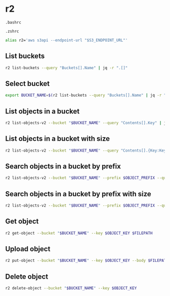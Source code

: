 # r2

`.bashrc`

`.zshrc`

```bash
alias r2='aws s3api --endpoint-url "$S3_ENDPOINT_URL"'
```

## List buckets

```bash
r2 list-buckets --query "Buckets[].Name" | jq -r ".[]"
```

## Select bucket

```bash
export BUCKET_NAME=$(r2 list-buckets --query "Buckets[].Name" | jq -r ".[]" | fzf)
```

## List objects in a bucket

```bash
r2 list-objects-v2 --bucket "$BUCKET_NAME" --query "Contents[].Key" | jq -r ".[]"
```

## List objects in a bucket with size

```bash
r2 list-objects-v2 --bucket "$BUCKET_NAME" --query "Contents[].{Key:Key,Size:Size}" | jq -r ".[] | [.Key,.Size] | @tsv"
```

## Search objects in a bucket by prefix

```bash
r2 list-objects-v2 --bucket "$BUCKET_NAME" --prefix $OBJECT_PREFIX --query "Contents[].Key" | jq -r ".[]"
```

## Search objects in a bucket by prefix with size

```bash
r2 list-objects-v2 --bucket "$BUCKET_NAME" --prefix $OBJECT_PREFIX --query "Contents[].{Key:Key,Size:Size}" | jq -r ".[] | [.Key,.Size] | @tsv"
```

## Get object

```bash
r2 get-object --bucket "$BUCKET_NAME" --key $OBJECT_KEY $FILEPATH
```

## Upload object

```bash
r2 put-object --bucket "$BUCKET_NAME" --key $OBJECT_KEY --body $FILEPATH
```

## Delete object

```bash
r2 delete-object --bucket "$BUCKET_NAME" --key $OBJECT_KEY
```
